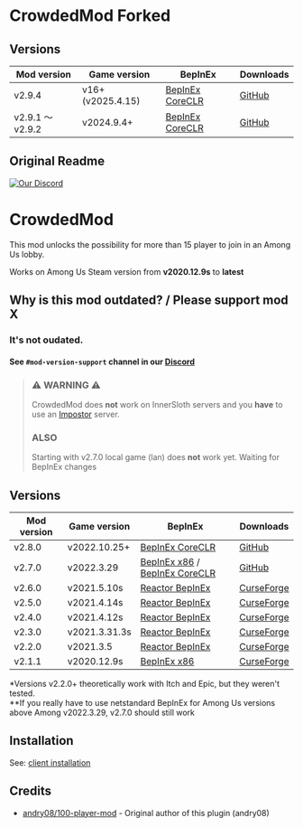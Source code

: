 # CrowdedMod Forked


## Versions
| Mod version   | Game version  | BepInEx | Downloads |
| ------------- | ------------- | ------- | --------- |
| v2.9.4   | v16+(v2025.4.15)    |  [BepInEx CoreCLR](https://builds.bepinex.dev/projects/bepinex_be/660/BepInEx-Unity.IL2CPP-win-x86-6.0.0-be.660%2B40bf261.zip) | [GitHub](https://github.com/yukieiji/CrowdedMod/releases/tag/v2.9.4) |
| v2.9.1 ～ v2.9.2   | v2024.9.4+    |  [BepInEx CoreCLR](https://builds.bepinex.dev/projects/bepinex_be/660/BepInEx-Unity.IL2CPP-win-x86-6.0.0-be.660%2B40bf261.zip) | [GitHub](https://github.com/yukieiji/CrowdedMod/releases/tag/v2.9.2) |

## Original Readme

[![Our Discord](https://img.shields.io/discord/787008412482797598?color=7289da&label=DISCORD&style=for-the-badge)](https://discord.gg/XEc7PdDTyn)
# CrowdedMod
This mod unlocks the possibility for more than 15 player to join in an Among Us lobby.

Works on Among Us Steam version from **v2020.12.9s** to **latest**

## Why is this mod outdated? / Please support mod X
### It's not oudated.
#### See `#mod-version-support` channel in our [Discord](https://discord.gg/qzx9GzR7Yd)
###

> ### :warning: **WARNING** :warning:
> CrowdedMod does **not** work on InnerSloth servers and you **have** to use an [Impostor](https://github.com/Impostor/Impostor) server.
> ### ALSO
> Starting with v2.7.0 local game (lan) does **not** work yet. Waiting for BepInEx changes
## Versions
| Mod version   | Game version  | BepInEx | Downloads |
| ------------- | ------------- | ------- | --------- |
| v2.8.0        | v2022.10.25+    |  [BepInEx CoreCLR](https://builds.bepinex.dev/projects/bepinex_be/660/BepInEx-Unity.IL2CPP-win-x86-6.0.0-be.660%2B40bf261.zip) | [GitHub](https://github.com/CrowdedMods/CrowdedMod/releases/tag/v2.8.0) |
| v2.7.0        | v2022.3.29    | [BepInEx x86](https://builds.bepinex.dev/projects/bepinex_be/562/BepInEx_UnityIL2CPP_x86_7a97bdd_6.0.0-be.562.zip) / [BepInEx CoreCLR](https://builds.bepinex.dev/projects/bepinex_be/660/BepInEx-Unity.IL2CPP-win-x86-6.0.0-be.660%2B40bf261.zip) | [GitHub](https://github.com/CrowdedMods/CrowdedMod/releases/tag/v2.7.0) |
| v2.6.0        | v2021.5.10s   | [Reactor BepInEx](https://github.com/NuclearPowered/BepInEx/releases/download/6.0.0-reactor.18%2Bstructfix/BepInEx-6.0.0-reactor.18+structfix.zip) | [CurseForge](https://www.curseforge.com/among-us/all-mods/crowdedmod/files/3310911) |
| v2.5.0        | v2021.4.14s   | [Reactor BepInEx](https://github.com/NuclearPowered/BepInEx/releases/download/6.0.0-reactor.18%2Bstructfix/BepInEx-6.0.0-reactor.18+structfix.zip) | [CurseForge](https://www.curseforge.com/among-us/all-mods/crowdedmod/files/3296325) |
| v2.4.0        | v2021.4.12s   | [Reactor BepInEx](https://github.com/NuclearPowered/BepInEx/releases/download/6.0.0-reactor.18%2Bstructfix/BepInEx-6.0.0-reactor.18+structfix.zip) | [CurseForge](https://www.curseforge.com/among-us/all-mods/crowdedmod/files/3279698) |
| v2.3.0        | v2021.3.31.3s | [Reactor BepInEx](https://github.com/NuclearPowered/BepInEx/releases/download/6.0.0-reactor.18%2Bstructfix/BepInEx-6.0.0-reactor.18+structfix.zip) | [CurseForge](https://www.curseforge.com/among-us/all-mods/crowdedmod/files/3279689) |
| v2.2.0        | v2021.3.5     | [Reactor BepInEx](https://github.com/NuclearPowered/BepInEx/releases/download/6.0.0-reactor.16/BepInEx-6.0.0-reactor.16.zip) | [CurseForge](https://www.curseforge.com/among-us/all-mods/crowdedmod/files/3261806) |
| v2.1.1        | v2020.12.9s   | [BepInEx x86](https://builds.bepis.io/projects/bepinex_be/335/BepInEx_UnityIL2CPP_x86_acedebc_6.0.0-be.335.zip) | [CurseForge](https://www.curseforge.com/among-us/all-mods/crowdedmod/files/3202698) |

*Versions v2.2.0+ theoretically work with Itch and Epic, but they weren't tested. </br>
**If you really have to use netstandard BepInEx for Among Us versions above
Among v2022.3.29, v2.7.0 should still work
## Installation
See: [client installation](https://github.com/CrowdedMods/CrowdedMod/blob/master/docs/ClientInstallation.md)

## Credits
- [andry08/100-player-mod](https://github.com/andry08/100-player-mod) - Original author of this plugin (andry08)

